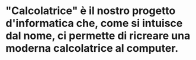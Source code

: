 # "Calcolatrice" è il nostro progetto d'informatica che, come si intuisce dal nome, ci permette di ricreare una moderna calcolatrice al computer.
